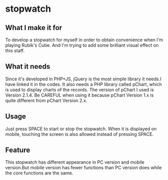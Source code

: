 # stopwatch

## What I make it for
To develop a stopwatch for myself in order to obtain convenience when I'm playing Rubik's Cube.
And I'm trying to add some brilliant visual effect on this staff.

## What it needs
Since it's developed in PHP+JS, jQuery is the most simple library it needs.I have linked it in the codes.
It also needs a PHP library called pChart, which is used to display charts of the records. The version of pChart I used is Version 2.1.4. Be CAREFUL when using it because pChart Version 1.x is quite different from pChart Version 2.x.

## Usage
Just press SPACE to start or stop the stopwatch.
When it is displayed on mobile, touching the screen is also allowed instead of pressing SPACE.

## Feature
This stopwatch has different appearance in PC version and mobile version.But mobile version has fewer functions than PC version does while the core functions are the same.

